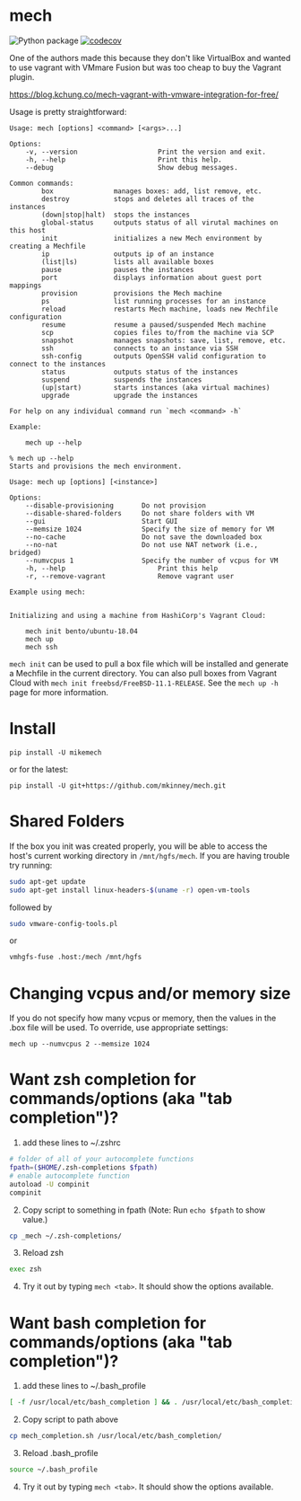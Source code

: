 # mech

![Python package](https://github.com/mkinney/mech/workflows/Python%20package/badge.svg)
[![codecov](https://codecov.io/gh/mkinney/mech/branch/master/graph/badge.svg)](https://codecov.io/gh/mkinney/mech)

One of the authors made this because they don't like VirtualBox and wanted to use vagrant
with VMmare Fusion but was too cheap to buy the Vagrant plugin.

https://blog.kchung.co/mech-vagrant-with-vmware-integration-for-free/

Usage is pretty straightforward:

```
Usage: mech [options] <command> [<args>...]

Options:
    -v, --version                    Print the version and exit.
    -h, --help                       Print this help.
    --debug                          Show debug messages.

Common commands:
        box               manages boxes: add, list remove, etc.
        destroy           stops and deletes all traces of the instances
        (down|stop|halt)  stops the instances
        global-status     outputs status of all virutal machines on this host
        init              initializes a new Mech environment by creating a Mechfile
        ip                outputs ip of an instance
        (list|ls)         lists all available boxes
        pause             pauses the instances
        port              displays information about guest port mappings
        provision         provisions the Mech machine
        ps                list running processes for an instance
        reload            restarts Mech machine, loads new Mechfile configuration
        resume            resume a paused/suspended Mech machine
        scp               copies files to/from the machine via SCP
        snapshot          manages snapshots: save, list, remove, etc.
        ssh               connects to an instance via SSH
        ssh-config        outputs OpenSSH valid configuration to connect to the instances
        status            outputs status of the instances
        suspend           suspends the instances
        (up|start)        starts instances (aka virtual machines)
        upgrade           upgrade the instances

For help on any individual command run `mech <command> -h`

Example:

    mech up --help

% mech up --help
Starts and provisions the mech environment.

Usage: mech up [options] [<instance>]

Options:
	--disable-provisioning       Do not provision
	--disable-shared-folders     Do not share folders with VM
	--gui                        Start GUI
	--memsize 1024               Specify the size of memory for VM
	--no-cache                   Do not save the downloaded box
	--no-nat                     Do not use NAT network (i.e., bridged)
	--numvcpus 1                 Specify the number of vcpus for VM
    -h, --help                       Print this help
    -r, --remove-vagrant             Remove vagrant user

Example using mech:


Initializing and using a machine from HashiCorp's Vagrant Cloud:

    mech init bento/ubuntu-18.04
    mech up
    mech ssh
```

`mech init` can be used to pull a box file which will be installed and
generate a Mechfile in the current directory. You can also pull boxes
from Vagrant Cloud with `mech init freebsd/FreeBSD-11.1-RELEASE`.
See the `mech up -h` page for more information.

# Install

`pip install -U mikemech`

or for the latest:

`pip install -U git+https://github.com/mkinney/mech.git`

# Shared Folders

If the box you init was created properly, you will be able to access
the host's current working directory in `/mnt/hgfs/mech`. If you are
having trouble try running:

```bash
sudo apt-get update
sudo apt-get install linux-headers-$(uname -r) open-vm-tools
```

followed by

```bash
sudo vmware-config-tools.pl
```

or

```bash
vmhgfs-fuse .host:/mech /mnt/hgfs
```

# Changing vcpus and/or memory size

If you do not specify how many vcpus or memory, then the values
in the .box file will be used. To override, use appropriate settings:

`mech up --numvcpus 2 --memsize 1024`


# Want zsh completion for commands/options (aka "tab completion")?
1. add these lines to ~/.zshrc

```bash
# folder of all of your autocomplete functions
fpath=($HOME/.zsh-completions $fpath)
# enable autocomplete function
autoload -U compinit
compinit
```

2. Copy script to something in fpath (Note: Run `echo $fpath` to show value.)

```bash
cp _mech ~/.zsh-completions/
```

3. Reload zsh

```bash
exec zsh
```

4. Try it out by typing `mech <tab>`. It should show the options available.

# Want bash completion for commands/options (aka "tab completion")?
1. add these lines to ~/.bash_profile

```bash
[ -f /usr/local/etc/bash_completion ] && . /usr/local/etc/bash_completion
```

2. Copy script to path above

```bash
cp mech_completion.sh /usr/local/etc/bash_completion/
```

3. Reload .bash_profile

```bash
source ~/.bash_profile
```

4. Try it out by typing `mech <tab>`. It should show the options available.
